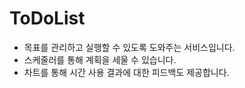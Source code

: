 # ToDoList
- 목표를 관리하고 실행할 수 있도록 도와주는 서비스입니다.
- 스케줄러를 통해 계획을 세울 수 있습니다.
- 차트를 통해 시간 사용 결과에 대한 피드백도 제공합니다.
